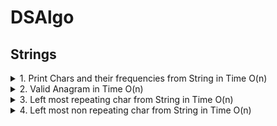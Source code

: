 # DSAlgo

## Strings
  
<details><summary>1. Print Chars and their frequencies from String in Time O(n) </summary>
<p>

![Alt text](images/printcharfreq.png?raw=true "Optional Title")

Code is [here](/PrintCharFrequencies.java)
</p>
</details>

<details><summary>2. Valid Anagram in Time O(n) </summary>
<p>

![Alt text](images/anagram.png?raw=true "Optional Title")

Code is [here](/Anagram.java)

</p>
</details>

<details><summary>3. Left most repeating char from String in Time O(n) </summary>
<p>

![Alt text](images/leftmostrepeatchar.png?raw=true "Optional Title")

Code is [here](/LeftMostRepeatingChar.java)

</p>
</details>

<details><summary>4. Left most non repeating char from String in Time O(n) </summary>
<p>

![Alt text](images/leftmostnonrepeatchar.png?raw=true "Optional Title")

Code is [here](/LeftMostNonRepeatingChar.java)

</p>
</details>
